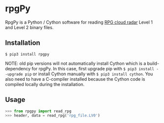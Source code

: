 # rpgPy

RpgPy is a Python / Cython software for reading [RPG cloud radar](https://www.radiometer-physics.de/products/microwave-remote-sensing-instruments/94-ghz-fmcw-doppler-cloud-radar/) Level 1 and Level 2 binary files.

Installation
------------

``` 
$ pip3 install rpgpy
```
NOTE: old pip versions will not automatically install Cython which is a build-dependency for rpgPy. 
In this case, first upgrade pip with `$ pip3 install --upgrade pip` or install Cython manually with `$ pip3 install cython`. You also need to have a C-compiler installed because the Cython code is compiled locally during the installation.

Usage
-----

```python
>>> from rpgpy import read_rpg
>>> header, data = read_rpg('rpg_file.LV0')
```

